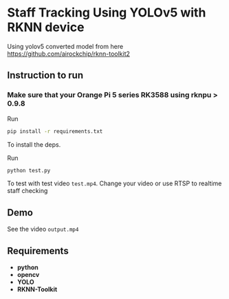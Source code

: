 # Staff Tracking Using YOLOv5 with RKNN device
Using yolov5 converted model from here https://github.com/airockchip/rknn-toolkit2

## Instruction to run
### Make sure that your Orange Pi 5 series RK3588 using rknpu > 0.9.8
Run
```bash
pip install -r requirements.txt
```
To install the deps.

Run 
```bash
python test.py
```
To test with test video `test.mp4`. Change your video or use RTSP to realtime staff checking

## Demo
See the video `output.mp4`

## Requirements

* **python**
* **opencv**
* **YOLO**
* **RKNN-Toolkit**

